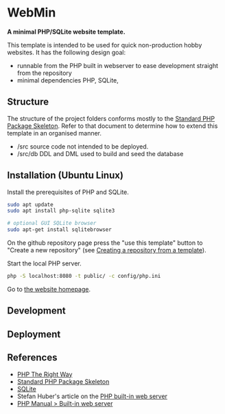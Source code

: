# WebMin

**A minimal PHP/SQLite website template.**

This template is intended to be used for quick non-production hobby websites. It has the following design goal:

* runnable from the PHP built in webserver to ease development straight from the repository
* minimal dependencies PHP,  SQLite, 

## Structure

The structure of the project folders conforms mostly to the  [Standard PHP Package Skeleton](https://github.com/php-pds/skeleton). Refer to that document to determine how to extend this template in an organised manner.

* /src source code not intended to be deployed. 
* /src/db DDL and DML used to build and seed the database

## Installation (Ubuntu Linux)

Install the prerequisites of PHP and SQLite.

```sh
sudo apt update
sudo apt install php-sqlite sqlite3

# optional GUI SQLite browser
sudo apt-get install sqlitebrowser
```

On the github repository page press the "use this template" button to "Create a new repository" (see [Creating a repository from a template](https://docs.github.com/en/repositories/creating-and-managing-repositories/creating-a-repository-from-a-template#creating-a-repository-from-a-template)).

Start the local PHP server.

```bash
php -S localhost:8080 -t public/ -c config/php.ini
```

Go to [the website homepage](http://localhost:8000).

## Development

## Deployment

## References

* [PHP The Right Way](https://phptherightway.com/)
* [Standard PHP Package Skeleton](https://github.com/php-pds/skeleton)
* [SQLite](https://www.sqlite.org/)
* Stefan Huber's article on the [PHP built-in web server](https://stefanhuber.at/posts/php-builtin-webserver/)
* [PHP Manual > Built-in web server](https://www.php.net/manual/en/features.commandline.webserver.php)